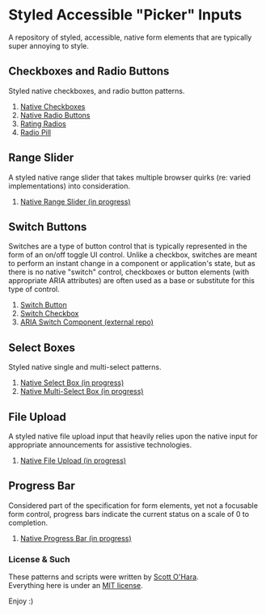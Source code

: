 # Styled Accessible "Picker" Inputs
A repository of styled, accessible, native form elements that are typically super annoying to style.  


## Checkboxes and Radio Buttons
Styled native checkboxes, and radio button patterns.  
1. [Native Checkboxes](src/native-checkbox)
2. [Native Radio Buttons](src/native-radio)  
3. [Rating Radios](src/native-radio--rating)  
4. [Radio Pill](src/native-radio--pill)  


## Range Slider
A styled native range slider that takes multiple browser quirks (re: varied implementations) into consideration.  
1. [Native Range Slider (in progress)](src/native-range)  


## Switch Buttons  
Switches are a type of button control that is typically represented in the form of an on/off toggle UI control. Unlike a checkbox, switches are meant to perform an instant change in a component or application's state, but as there is no native "switch" control, checkboxes or button elements (with appropriate ARIA attributes) are often used as a base or substitute for this type of control.
1. [Switch Button](src/switch--button/)
2. [Switch Checkbox](src/switch--checkbox/)
3. [ARIA Switch Component (external repo)](https://scottaohara.github.io/aria-switch-button/)


## Select Boxes
Styled native single and multi-select patterns.  
1. [Native Select Box (in progress)](src/native-select)  
2. [Native Multi-Select Box (in progress)](src/native-select--multi)  


## File Upload
A styled native file upload input that heavily relies upon the native input for appropriate announcements for assistive technologies.  
1. [Native File Upload (in progress)](src/native-file)  


## Progress Bar
Considered part of the specification for form elements, yet not a focusable form control, progress bars indicate the current status on a scale of 0 to completion.
1. [Native Progress Bar (in progress)](src/native-progress)  


### License & Such
These patterns and scripts were written by [Scott O'Hara](https://twitter.com/scottohara).  
Everything here is under an [MIT license](https://github.com/scottaohara/accessible-components/blob/master/LICENSE.md).

Enjoy :)
